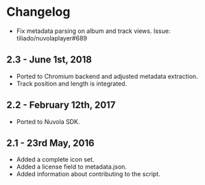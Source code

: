 Changelog
=========

  * Fix metadata parsing on album and track views. Issue: tiliado/nuvolaplayer#689

2.3 - June 1st, 2018
--------------------

 * Ported to Chromium backend and adjusted metadata extraction.
 * Track position and length is integrated.

2.2 - February 12th, 2017
-------------------------

  * Ported to Nuvola SDK.

2.1 - 23rd May, 2016
--------------------

  * Added a complete icon set.
  * Added a license field to metadata.json.
  * Added information about contributing to the script.
